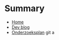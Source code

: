 # Summary

- [Home](./README.md)
- [Dev blog](dev-blog-optimaliseer-je-kubernetes-met-helm/README.md)
- [Onderzoeksplan](./onderzoeksplan.md)
git a